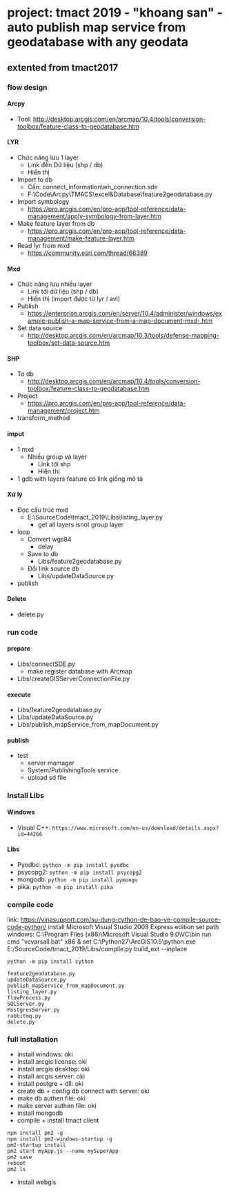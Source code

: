 # project: tmact 2019 - "khoang san" - auto publish map service from geodatabase with any geodata
## extented from tmact2017
### flow design 
#### Arcpy
- Tool:
http://desktop.arcgis.com/en/arcmap/10.4/tools/conversion-toolbox/feature-class-to-geodatabase.htm
#### LYR
- Chức năng lưu 1 layer
    - Link đến Dữ liệu (shp / db) 
    - Hiển thị
- Import to db
    - Cần: connect_information\wh_connection.sde
    - F:\Code\Arcpy\TMACS\excel&Database\feature2geodatabase.py
- Import symbology
    - https://pro.arcgis.com/en/pro-app/tool-reference/data-management/apply-symbology-from-layer.htm
- Make feature layer from db
    - https://pro.arcgis.com/en/pro-app/tool-reference/data-management/make-feature-layer.htm
- Read lyr from mxd
    - https://community.esri.com/thread/66389
#### Mxd
- Chức năng lưu nhiều layer
    - Link tới dữ liệu (shp / db)
    - Hiển thị (import được từ lyr / avl)
- Publish
    - https://enterprise.arcgis.com/en/server/10.4/administer/windows/example-publish-a-map-service-from-a-map-document-mxd-.htm
- Set data source
    - http://desktop.arcgis.com/en/arcmap/10.3/tools/defense-mapping-toolbox/set-data-source.htm
#### SHP
- To db
    - http://desktop.arcgis.com/en/arcmap/10.4/tools/conversion-toolbox/feature-class-to-geodatabase.htm
- Project
    - https://pro.arcgis.com/en/pro-app/tool-reference/data-management/project.htm
- transform_method

#### imput
- 1 mxd
    - Nhiều group và layer
        - Link tới shp
        - Hiển thị
- 1 gdb with layers feature có link giống mô tả
#### Xử lý
- Đọc cấu trúc mxd
    - E:\SourceCode\tmact_2019\Libs\listing_layer.py
        - get all layers isnot group layer
- loop
    - Convert wgs84
        - delay
    - Save to db
        - Libs/feature2geodatabase.py
    - Đổi link source db
        - Libs/updateDataSource.py
- publish

#### Delete
- delete.py

### run code
#### prepare
- Libs/connectSDE.py
    - make register database with Arcmap 
- Libs/createGISServerConnectionFile.py
#### execute
- Libs/feature2geodatabase.py
- Libs/updateDataSource.py
- Libs/publish_mapService_from_mapDocument.py
#### publish
- test
    - server mamager
    - System/PublishingTools service
    - upload sd file
    
    
### Install Libs
#### Windows
- Visual C++: `https://www.microsoft.com/en-us/download/details.aspx?id=44266`
#### Libs
- Pyodbc: `python -m pip install pyodbc`
- psycopg2: `python -m pip install psycopg2`
- mongodb: `python -m pip install pymongo`
- pika: `python -m pip install pika`


### compile code
link: https://vinasupport.com/su-dung-cython-de-bao-ve-compile-source-code-python/
install Microsoft Visual Studio 2008 Express edition
set path windows: C:\Program Files (x86)\Microsoft Visual Studio 9.0\VC\bin
run cmd
    "vcvarsall.bat" x86 & set
    C:\Python27\ArcGIS10.5\python.exe E:/SourceCode/tmact_2019/Libs/compile.py build_ext --inplace

```
python -m pip install cython
```

```
feature2geodatabase.py
updateDataSource.py
publish_mapService_from_mapDocument.py
listing_layer.py
flowProcess.py
SQLServer.py
PostgresServer.py
rabbitmq.py
delete.py
```


### full installation
- install windows: oki
- install arcgis license: oki
- install arcgis desktop: oki
- install arcgis server: oki
- install postgre + dll: oki
- create db + config db connect with server: oki
- make db authen file: oki
- make server authen file: oki
- install mongodb
- compile + install tmact client
```buildoutcfg
npm install pm2 -g
npm install pm2-windows-startup -g
pm2-startup install
pm2 start myApp.js --name mySuperApp
pm2 save
reboot
pm2 ls
```
- install webgis
